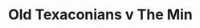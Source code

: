 ---
year: "1991"
serialNumber: "0133" 
game: "Old Texaconians"
title: "Old Texaconians v The Min"
gameLocation: "Quintin Hogg Memorial Ground"
gameDate: "1991"
result: ""
resultType: ""
type: "game"
---